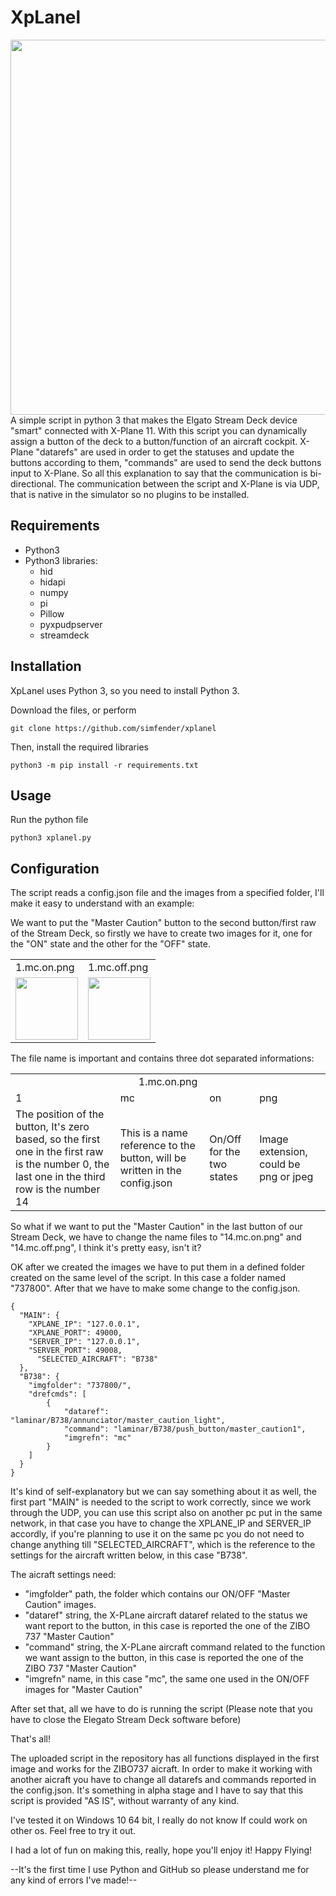 # XpLanel
<img  width="600" src="example.jpg">
A simple script in python 3 that makes the Elgato Stream Deck device "smart" connected with X-Plane 11. With this script you can dynamically assign a button of the deck to a button/function of an aircraft cockpit. 
X-Plane "datarefs" are used in order to get the statuses and update the buttons according to them, "commands" are used to send the deck buttons input to X-Plane. So all this explanation to say that the communication is bi-directional. The communication between the script and X-Plane is via UDP, that is native in the simulator so no plugins to be installed.

## Requirements

- Python3
- Python3 libraries:
	- hid
	- hidapi
	- numpy
	- pi
	- Pillow
	- pyxpudpserver
	- streamdeck

## Installation

XpLanel uses Python 3, so you need to install Python 3.

Download the files, or perform

	git clone https://github.com/simfender/xplanel

Then, install the required libraries

	python3 -m pip install -r requirements.txt

## Usage

Run the python file

	python3 xplanel.py

## Configuration

The script reads a config.json file and the images from a specified folder, I'll make it easy to understand with an example:

We want to put the "Master Caution" button to the second button/first raw of the Stream Deck, so firstly we have to create two images for it, one for the "ON" state and the other for the "OFF" state.

<table>
<tr><td>1.mc.on.png</td><td>1.mc.off.png</td></tr>
<tr><td><img  width="100" height="100" src="737800/1.mc.on.png"></td><td><img width="100" height="100" src="737800/1.mc.off.png"></td></tr>
</table>

The file name is important and contains three dot separated informations: 
<table>
<tr><td colspan="4" align="center" >1.mc.on.png</td></tr>
<tr><td>1</td><td>mc</td><td>on</td><td>png</td></tr>
<tr><td>The position of the button, It's zero based, so the first one in the first raw is the number 0, the last one in the third row is the number 14</td><td>This is a name reference to the button, will be written in the config.json</td><td>On/Off for the two states</td><td>Image extension, could be png or jpeg</td></tr></table>

So what if we want to put the "Master Caution" in the last button of our Stream Deck, we have to change the name files to "14.mc.on.png" and "14.mc.off.png", I think it's pretty easy, isn't it?

OK after we created the images we have to put them in a defined folder created on the same level of the script. In this case a folder named "737800". After that we have to make some change to the config.json.
```
{
  "MAIN": {
    "XPLANE_IP": "127.0.0.1",
    "XPLANE_PORT": 49000,
    "SERVER_IP": "127.0.0.1",
    "SERVER_PORT": 49008,
	  "SELECTED_AIRCRAFT": "B738"
  },
  "B738": {
    "imgfolder": "737800/",
    "drefcmds": [
        {
            "dataref": "laminar/B738/annunciator/master_caution_light",
            "command": "laminar/B738/push_button/master_caution1",
            "imgrefn": "mc"
        }
	]
  }
}
```
It's kind of self-explanatory but we can say something about it as well, the first part "MAIN" is needed to the script to work correctly, since we work through the UDP, you can use this script also on another pc put in the same network, in that case you have to change the  XPLANE_IP and SERVER_IP accordly, if you're planning to use it on the same pc you do not need to change anything till "SELECTED_AIRCRAFT", which is the reference to the settings for the aircraft written below, in this case "B738".

The aicraft settings need:
- "imgfolder" path, the folder which contains our ON/OFF "Master Caution" images.
- "dataref" string, the X-PLane aircraft dataref related to the status we want report to the button, in this case is reported the one of the ZIBO 737 "Master Caution"
- "command" string, the X-PLane aircraft command related to the function we want assign to the button, in this case is reported the one of the ZIBO 737 "Master Caution"
- "imgrefn" name, in this case "mc", the same one used in the ON/OFF images for "Master Caution"

After set that, all we have to do is running the script (Please note that you have to close the Elegato Stream Deck software before)

That's all!

The uploaded script in the repository has all functions displayed in the first image and works for the ZIBO737 aicraft.
In order to make it working with another aicraft you have to change all datarefs and commands reported in the config.json.
It's something in alpha stage and I have to say that this script is provided "AS IS", without warranty of any kind.

I've tested it on Windows 10 64 bit, I really do not know If could work on other os. Feel free to try it out.

I had a lot of fun on making this, really, hope you'll enjoy it! Happy Flying!

--It's the first time I use Python and GitHub so please understand me for any kind of errors I've made!--


